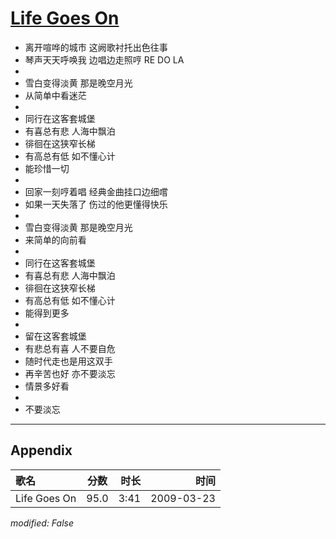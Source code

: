 # [Life Goes On](https://music.163.com/song?id=64820)

* 离开喧哗的城市 这阙歌衬托出色往事
* 琴声天天呼唤我 边唱边走照哼 RE DO LA
* 
* 雪白变得淡黄 那是晚空月光
* 从简单中看迷茫
* 
* 同行在这客套城堡
* 有喜总有悲 人海中飘泊
* 徘徊在这狭窄长梯
* 有高总有低 如不懂心计
* 能珍惜一切
* 
* 回家一刻哼着唱 经典金曲挂口边细嚐
* 如果一天失落了 伤过的他更懂得快乐
* 
* 雪白变得淡黄 那是晚空月光
* 来简单的向前看
* 
* 同行在这客套城堡
* 有喜总有悲 人海中飘泊
* 徘徊在这狭窄长梯
* 有高总有低 如不懂心计
* 能得到更多
* 
* 留在这客套城堡
* 有悲总有喜 人不要自危
* 随时代走也是用这双手
* 再辛苦也好 亦不要淡忘
* 情景多好看
* 
* 不要淡忘


---

## Appendix

|歌名|分数|时长|时间|
|:---|:---:|---:|---:|
|Life Goes On|95.0|3:41|2009-03-23

*modified: False*